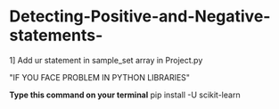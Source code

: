 # Detecting-Positive-and-Negative-statements-

1]  Add ur statement in sample_set array in Project.py

"IF YOU FACE PROBLEM IN PYTHON LIBRARIES"

**Type this command on your terminal**
      pip install -U scikit-learn
